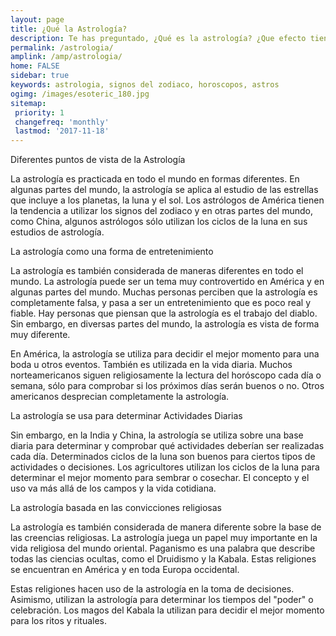 ```yaml
---
layout: page
title: ¿Qué la Astrología?
description: Te has preguntado, ¿Qué es la astrología? ¿Que efecto tiene la astrología en las personas? Astrologia y los signos del zodiaco
permalink: /astrologia/
amplink: /amp/astrologia/
home: FALSE
sidebar: true
keywords: astrologia, signos del zodiaco, horoscopos, astros
ogimg: /images/esoteric_180.jpg
sitemap:
 priority: 1
 changefreq: 'monthly'
 lastmod: '2017-11-18'
---
```


Diferentes puntos de vista de la Astrología

La astrología es practicada en todo el mundo en formas diferentes. En algunas partes del mundo, la astrología se aplica al estudio de las estrellas que incluye a los planetas, la luna y el sol. Los astrólogos de América tienen la tendencia a utilizar los signos del zodiaco y en otras partes del mundo, como China, algunos astrólogos sólo utilizan los ciclos de la luna en sus estudios de astrología.

La astrología como una forma de entretenimiento

La astrología es también considerada de maneras diferentes en todo el mundo. La astrología puede ser un tema muy controvertido en América y en algunas partes del mundo. Muchas personas perciben que la astrología es completamente falsa, y pasa a ser un entretenimiento que es poco real y fiable. Hay personas que piensan que la astrología es el trabajo del diablo. Sin embargo, en diversas partes del mundo, la astrología es vista de forma muy diferente. 

En América, la astrología se utiliza para decidir el mejor momento para una boda u otros eventos. También es utilizada en la vida diaria. Muchos norteamericanos siguen religiosamente la lectura del horóscopo cada día o semana, sólo para comprobar si los próximos días serán buenos o no. Otros americanos desprecian completamente la astrología. 

La astrología se usa para determinar Actividades Diarias

Sin embargo, en la India y China, la astrología se utiliza sobre una base diaria para determinar y comprobar qué actividades deberían ser realizadas cada día. Determinados ciclos de la luna son buenos para ciertos tipos de actividades o decisiones. Los agricultores utilizan los ciclos de la luna para determinar el mejor momento para sembrar o cosechar. El concepto y el uso va más allá de los campos y la vida cotidiana.

La astrología basada en las convicciones religiosas

La astrología es también considerada de manera diferente sobre la base de las creencias religiosas. La astrología juega un papel muy importante en la vida religiosa del mundo oriental. Paganismo es una palabra que describe todas las ciencias ocultas, como el Druidismo y la Kabala. Estas religiones se encuentran en América y en toda Europa occidental. 

Estas religiones hacen uso de la astrología en la toma de decisiones. Asimismo, utilizan la astrología para determinar los tiempos del "poder" o celebración. Los magos del Kabala la utilizan para decidir el mejor momento para los ritos y rituales.
